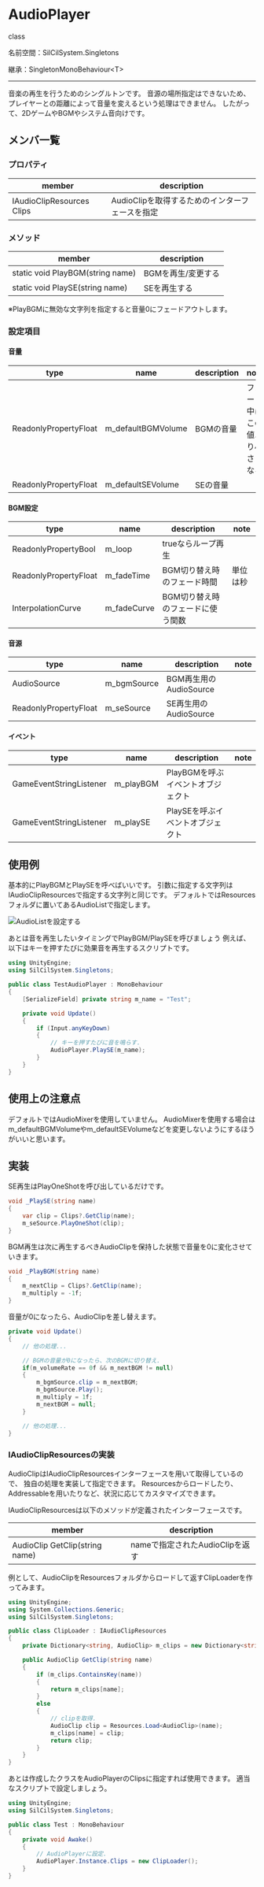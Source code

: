 # AudioPlayer

class

名前空間：SilCilSystem.Singletons

継承：SingletonMonoBehaviour\<T>

---

音楽の再生を行うためのシングルトンです。
音源の場所指定はできないため、プレイヤーとの距離によって音量を変えるという処理はできません。
したがって、2DゲームやBGMやシステム音向けです。

## メンバ一覧

### プロパティ

|member|description|
|-|-|
|IAudioClipResources Clips|AudioClipを取得するためのインターフェースを指定|

### メソッド

|member|description|
|-|-|
|static void PlayBGM(string name)|BGMを再生/変更する|
|static void PlaySE(string name)|SEを再生する|

※PlayBGMに無効な文字列を指定すると音量0にフェードアウトします。

### 設定項目

#### 音量

|type|name|description|note|
|-|-|-|-|
|ReadonlyPropertyFloat|m_defaultBGMVolume|BGMの音量|フェード中はこの値より小さくなる|
|ReadonlyPropertyFloat|m_defaultSEVolume|SEの音量||

#### BGM設定

|type|name|description|note|
|-|-|-|-|
|ReadonlyPropertyBool|m_loop|trueならループ再生||
|ReadonlyPropertyFloat|m_fadeTime|BGM切り替え時のフェード時間|単位は秒|
|InterpolationCurve|m_fadeCurve|BGM切り替え時のフェードに使う関数||

#### 音源

|type|name|description|note|
|-|-|-|-|
|AudioSource|m_bgmSource|BGM再生用のAudioSource||
|ReadonlyPropertyFloat|m_seSource|SE再生用のAudioSource||

#### イベント

|type|name|description|note|
|-|-|-|-|
|GameEventStringListener|m_playBGM|PlayBGMを呼ぶイベントオブジェクト||
|GameEventStringListener|m_playSE|PlaySEを呼ぶイベントオブジェクト||

## 使用例

基本的にPlayBGMとPlaySEを呼べばいいです。
引数に指定する文字列はIAudioClipResourcesで指定する文字列と同じです。
デフォルトではResourcesフォルダに置いてあるAudioListで指定します。

![AudioListを設定する][fig:AudioList]

あとは音を再生したいタイミングでPlayBGM/PlaySEを呼びましょう
例えば、以下はキーを押すたびに効果音を再生するスクリプトです。

```cs
using UnityEngine;
using SilCilSystem.Singletons;

public class TestAudioPlayer : MonoBehaviour
{
    [SerializeField] private string m_name = "Test";

    private void Update()
    {
        if (Input.anyKeyDown)
        {
            // キーを押すたびに音を鳴らす.
            AudioPlayer.PlaySE(m_name);
        }
    }
}
```

## 使用上の注意点

デフォルトではAudioMixerを使用していません。
AudioMixerを使用する場合はm_defaultBGMVolumeやm_defaultSEVolumeなどを変更しないようにするほうがいいと思います。

## 実装

SE再生はPlayOneShotを呼び出しているだけです。

```cs
void _PlaySE(string name)
{
    var clip = Clips?.GetClip(name);
    m_seSource.PlayOneShot(clip);
}
```

BGM再生は次に再生するべきAudioClipを保持した状態で音量を0に変化させていきます。

```cs
void _PlayBGM(string name)
{
    m_nextClip = Clips?.GetClip(name);
    m_multiply = -1f;
}
```

音量が0になったら、AudioClipを差し替えます。

```cs
private void Update()
{
    // 他の処理...

    // BGMの音量が0になったら、次のBGMに切り替え.
    if(m_volumeRate == 0f && m_nextBGM != null)
    {
        m_bgmSource.clip = m_nextBGM;
        m_bgmSource.Play();
        m_multiply = 1f;
        m_nextBGM = null;
    }

    // 他の処理...
}
```

### IAudioClipResourcesの実装

AudioClipはIAudioClipResourcesインターフェースを用いて取得しているので、
独自の処理を実装して指定できます。
Resourcesからロードしたり、Addressableを用いたりなど、状況に応じてカスタマイズできます。

IAudioClipResourcesは以下のメソッドが定義されたインターフェースです。

|member|description|
|-|-|
|AudioClip GetClip(string name)|nameで指定されたAudioClipを返す|

例として、AudioClipをResourcesフォルダからロードして返すClipLoaderを作ってみます。

```cs
using UnityEngine;
using System.Collections.Generic;
using SilCilSystem.Singletons;

public class ClipLoader : IAudioClipResources
{
    private Dictionary<string, AudioClip> m_clips = new Dictionary<string, AudioClip>();

    public AudioClip GetClip(string name)
    {
        if (m_clips.ContainsKey(name))
        {
            return m_clips[name];
        }
        else
        {
            // clipを取得.
            AudioClip clip = Resources.Load<AudioClip>(name);
            m_clips[name] = clip;
            return clip;
        }
    }
}
```

あとは作成したクラスをAudioPlayerのClipsに指定すれば使用できます。
適当なスクリプトで設定しましょう。

```cs
using UnityEngine;
using SilCilSystem.Singletons;

public class Test : MonoBehaviour
{
    private void Awake()
    {
        // AudioPlayerに設定.
        AudioPlayer.Instance.Clips = new ClipLoader();
    }
}
```

<!--- 参照 --->
[fig:AudioList]: Figures/AudioList.gif
